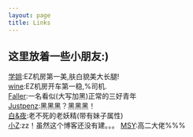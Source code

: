 ```yaml
---
layout: page
title: Links
---
```

## 这里放着一些小朋友:)  
[学姐](http://olers.github.io):EZ机房第一美,肤白貌美大长腿!  
[wine](http://blog.leanote.com/winee):EZ机房开车第一稳,%司机.  
[Faller](http://blog.leanote.com/faller):一名看似(大写加黑)正常的三好青年  
[Justpenz](http://blog.csdn.net/justpenz233):黑黑黑？黑黑黑！   
[白&夜](http://www.cnblogs.com/whitenight/):老不死的老妖精(带有妹子属性)   
[小Z](http://0936zz.xyz/):zz！虽然这个博客还没有建。。。
[MSY](http://blog.leanote.com/Harbourside):高二大佬%%%